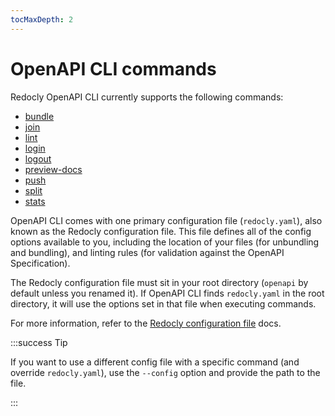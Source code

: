 ```yaml
---
tocMaxDepth: 2
---
```


# OpenAPI CLI commands

Redocly OpenAPI CLI currently supports the following commands:

* [bundle](bundle.md)
* [join](join.md)
* [lint](lint.md)
* [login](login.md)
* [logout](logout.md)
* [preview-docs](preview-docs.md)
* [push](push.md)
* [split](split.md)
* [stats](stats.md)

OpenAPI CLI comes with one primary configuration file (`redocly.yaml`), also known as the Redocly configuration file. 
This file defines all of the config options available to you, including the location of your files (for unbundling and bundling), and linting rules (for validation against the OpenAPI Specification).

The Redocly configuration file must sit in your root directory (`openapi` by default unless you renamed it). 
If OpenAPI CLI finds `redocly.yaml` in the root directory, it will use the options set in that file when executing commands.

For more information, refer to the [Redocly configuration file](../configuration/configuration-file.mdx) docs.

:::success Tip

If you want to use a different config file with a specific command (and override `redocly.yaml`), use the `--config` option and provide the path to the file.

:::
